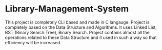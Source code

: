 # Library-Management-System
This project is completely CLI based and made in C langauge. Project is completely based on the Data Structure and Algorithms. It uses Linked List, BST (Binary Search Tree), Binary Search. Project contains almost all the operations related to these Data Structure and it used in such a way so that efficiency will be increased.
